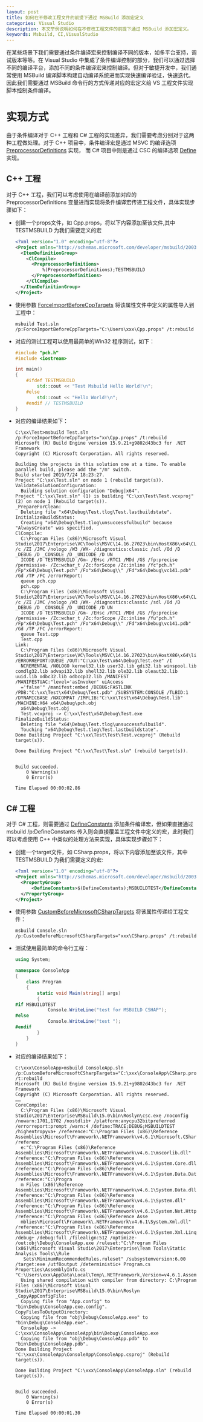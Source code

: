 ```yaml
---
layout: post
title: 如何在不修改工程文件的前提下通过 MSBuild 添加宏定义
categories: Visual Studio
description: 本文举例说明如何在不修改工程文件的前提下通过 MSBuild 添加宏定义。
keywords: Msbuild, CI,VisualStudio
---
```



在某些场景下我们需要通过条件编译宏来控制编译不同的版本，如多平台支持，调试版本等等。在 Visual Studio 中集成了条件编译控制的部分，我们可以通过选择不同的编译平台，添加不同的条件编译宏来控制编译。但对于敏捷开发中，我们通常使用 MSBuild 编译脚本构建自动编译系统进而实现快速编译验证，快速迭代。因此我们需要通过 MSBuild 命令行的方式传递对应的宏定义给 VS 工程文件实现脚本控制条件编译。



# 实现方式

由于条件编译对于 C++ 工程和 C# 工程的实现差异，我们需要考虑分别对于这两种工程做处理。对于 C++ 项目中，条件编译宏是通过 MSVC 的编译选项 [PreprocessorDefinitions](https://docs.microsoft.com/en-us/cpp/build/reference/d-preprocessor-definitions?view=vs-2019) 实现， 而 C# 项目中则是通过 CSC 的编译选项 [Define](https://docs.microsoft.com/en-us/dotnet/csharp/language-reference/compiler-options/define-compiler-option) 实现。 

## C++ 工程

对于 C++ 工程，我们可以考虑使用在编译前添加对应的 PreprocessorDefinitions 变量进而实现将条件编译宏传递工程文件，具体实现步骤如下：

- 创建一个props文件，如 Cpp.props，将以下内容添加至该文件,其中 TESTMSBUILD 为我们需要定义的宏

  ```xml
  <?xml version="1.0" encoding="utf-8"?> 
  <Project xmlns="http://schemas.microsoft.com/developer/msbuild/2003">
    <ItemDefinitionGroup>
      <ClCompile>
        <PreprocessorDefinitions>
            %(PreprocessorDefinitions);TESTMSBUILD
        </PreprocessorDefinitions>
      </ClCompile>
    </ItemDefinitionGroup>
  </Project>
  ```

- 使用参数 [ForceImportBeforeCppTargets](https://docs.microsoft.com/en-us/cpp/build/modify-project-properties-without-changing-project-file?view=vs-2019) 将该属性文件中定义的属性导入到工程中：

  ```
  msbuild Test.sln /p:ForceImportBeforeCppTargets="C:\Users\xxx\Cpp.props" /t:rebuild
  ```

- 对应的测试工程可以使用最简单的Win32 程序测试，如下：

  ```c++
  #include "pch.h"
  #include <iostream>
  
  int main()
  {
      #ifdef TESTMSBUILD
          std::cout << "Test Msbuild Hello World!\n";
      #else
          std::cout << "Hello World!\n";
      #endif // TESTMSBUILD
  }
  ```

- 对应的编译结果如下：

  ```
  C:\xx\Test>msbuild Test.sln /p:ForceImportBeforeCppTargets="xx\Cpp.props" /t:rebuild
  Microsoft (R) Build Engine version 15.9.21+g9802d43bc3 for .NET Framework
  Copyright (C) Microsoft Corporation. All rights reserved.
  
  Building the projects in this solution one at a time. To enable parallel build, please add the "/m" switch.
  Build started 2019/7/24 18:23:27.
  Project "C:\xx\Test.sln" on node 1 (rebuild target(s)).
  ValidateSolutionConfiguration:
    Building solution configuration "Debug|x64".
  Project "C:\xx\Test.sln" (1) is building "C:\xx\Test\Test.vcxproj" (2) on node 1 (Rebuild target(s)).
  _PrepareForClean:
    Deleting file "x64\Debug\Test.tlog\Test.lastbuildstate".
  InitializeBuildStatus:
    Creating "x64\Debug\Test.tlog\unsuccessfulbuild" because "AlwaysCreate" was specified.
  ClCompile:
    C:\Program Files (x86)\Microsoft Visual Studio\2017\Enterprise\VC\Tools\MSVC\14.16.27023\bin\HostX86\x64\CL.exe /c /ZI /JMC /nologo /W3 /WX- /diagnostics:classic /sdl /Od /D _DEBUG /D _CONSOLE /D _UNICODE /D UN
    ICODE /D TESTMSBUILD /Gm- /EHsc /RTC1 /MDd /GS /fp:precise /permissive- /Zc:wchar_t /Zc:forScope /Zc:inline /Yc"pch.h" /Fp"x64\Debug\Test.pch" /Fo"x64\Debug\\" /Fd"x64\Debug\vc141.pdb" /Gd /TP /FC /errorReport:
    queue pch.cpp
    pch.cpp
    C:\Program Files (x86)\Microsoft Visual Studio\2017\Enterprise\VC\Tools\MSVC\14.16.27023\bin\HostX86\x64\CL.exe /c /ZI /JMC /nologo /W3 /WX- /diagnostics:classic /sdl /Od /D _DEBUG /D _CONSOLE /D _UNICODE /D UN
    ICODE /D TESTMSBUILD /Gm- /EHsc /RTC1 /MDd /GS /fp:precise /permissive- /Zc:wchar_t /Zc:forScope /Zc:inline /Yu"pch.h" /Fp"x64\Debug\Test.pch" /Fo"x64\Debug\\" /Fd"x64\Debug\vc141.pdb" /Gd /TP /FC /errorReport:
    queue Test.cpp
    Test.cpp
  Link:
    C:\Program Files (x86)\Microsoft Visual Studio\2017\Enterprise\VC\Tools\MSVC\14.16.27023\bin\HostX86\x64\link.exe /ERRORREPORT:QUEUE /OUT:"C:\xx\Test\x64\Debug\Test.exe" /I
    NCREMENTAL /NOLOGO kernel32.lib user32.lib gdi32.lib winspool.lib comdlg32.lib advapi32.lib shell32.lib ole32.lib oleaut32.lib uuid.lib odbc32.lib odbccp32.lib /MANIFEST /MANIFESTUAC:"level='asInvoker' uiAccess
    ='false'" /manifest:embed /DEBUG:FASTLINK /PDB:"C:\xx\Test\x64\Debug\Test.pdb" /SUBSYSTEM:CONSOLE /TLBID:1 /DYNAMICBASE /NXCOMPAT /IMPLIB:"C:\xx\Test\x64\Debug\Test.lib" /MACHINE:X64 x64\Debug\pch.obj
    x64\Debug\Test.obj
    Test.vcxproj -> C:\xx\Test\x64\Debug\Test.exe
  FinalizeBuildStatus:
    Deleting file "x64\Debug\Test.tlog\unsuccessfulbuild".
    Touching "x64\Debug\Test.tlog\Test.lastbuildstate".
  Done Building Project "C:\xx\Test\Test\Test.vcxproj" (Rebuild target(s)).
  
  Done Building Project "C:\xx\Test\Test.sln" (rebuild target(s)).
  
  
  Build succeeded.
      0 Warning(s)
      0 Error(s)
  
  Time Elapsed 00:00:02.86
  ```

  

## C# 工程

对于 C# 工程，则需要通过 [DefineConstants](https://blogs.msdn.microsoft.com/karstenj/2005/06/28/passing-a-preprocessor-directive-to-msbuild-via-the-command-line-instead-of-define-in-code/) 添加条件编译宏，但如果直接通过 msbuild /p:DefineConstants 传入则会直接覆盖工程文件中定义的宏，此时我们可以考虑使用 C++ 中类似的处理方法来实现，具体实现步骤如下：

- 创建一个target文件，如 CSharp.props，将以下内容添加至该文件，其中 TESTMSBUILD 为我们需要定义的宏:

  ```xml
  <?xml version="1.0" encoding="utf-8"?> 
  <Project xmlns="http://schemas.microsoft.com/developer/msbuild/2003">
    <PropertyGroup>
        <DefineConstants>$(DefineConstants);MSBUILDTEST</DefineConstants>
    </PropertyGroup>
  </Project>
  ```

- 使用参数 [CustomBeforeMicrosoftCSharpTargets](https://referencesource.microsoft.com/#MSBuildProperty=CustomBeforeMicrosoftCSharpTargets) 将该属性传递给工程文件：

  ```
  msbuild Console.sln /p:CustomBeforeMicrosoftCSharpTargets="xxx\CSharp.props" /t:rebuild
  ```

- 测试使用最简单的命令行工程：

  ```c#
  using System;
  
  namespace ConsoleApp
  {
      class Program
      {
          static void Main(string[] args)
          {
  #if MSBUILDTEST
              Console.WriteLine("test for MSBUILD CSHAP");
  #else
              Console.WriteLine("test ");
  #endif
          }
      }
  }
  ```

- 对应的编译结果如下：

  ```
  C:\xxx\ConsoleApp>msbuild ConsoleApp.sln /p:CustomBeforeMicrosoftCSharpTargets="C:\xxx\ConsoleApp\CSharp.props" /t:rebuild
  Microsoft (R) Build Engine version 15.9.21+g9802d43bc3 for .NET Framework
  Copyright (C) Microsoft Corporation. All rights reserved.
  ……
  CoreCompile:
    C:\Program Files (x86)\Microsoft Visual Studio\2017\Enterprise\MSBuild\15.0\bin\Roslyn\csc.exe /noconfig /nowarn:1701,1702 /nostdlib+ /platform:anycpu32bitpreferred /errorreport:prompt /warn:4 /define:TRACE;DEBUG;MSBUILDTEST /highentropyva+ /reference:"C:\Program Files (x86)\Reference Assemblies\Microsoft\Framework\.NETFramework\v4.6.1\Microsoft.CSharp.dll" /referenc
    e:"C:\Program Files (x86)\Reference Assemblies\Microsoft\Framework\.NETFramework\v4.6.1\mscorlib.dll" /reference:"C:\Program Files (x86)\Reference Assemblies\Microsoft\Framework\.NETFramework\v4.6.1\System.Core.dll" /reference:"C:\Program Files (x86)\Reference Assemblies\Microsoft\Framework\.NETFramework\v4.6.1\System.Data.DataSetExtensions.dll" /reference:"C:\Progra
    m Files (x86)\Reference Assemblies\Microsoft\Framework\.NETFramework\v4.6.1\System.Data.dll" /reference:"C:\Program Files (x86)\Reference Assemblies\Microsoft\Framework\.NETFramework\v4.6.1\System.dll" /reference:"C:\Program Files (x86)\Reference Assemblies\Microsoft\Framework\.NETFramework\v4.6.1\System.Net.Http.dll" /reference:"C:\Program Files (x86)\Reference Asse
    mblies\Microsoft\Framework\.NETFramework\v4.6.1\System.Xml.dll" /reference:"C:\Program Files (x86)\Reference Assemblies\Microsoft\Framework\.NETFramework\v4.6.1\System.Xml.Linq.dll" /debug+ /debug:full /filealign:512 /optimize- /out:obj\Debug\ConsoleApp.exe /ruleset:"C:\Program Files (x86)\Microsoft Visual Studio\2017\Enterprise\Team Tools\Static Analysis Tools\\Rule
     Sets\MinimumRecommendedRules.ruleset" /subsystemversion:6.00 /target:exe /utf8output /deterministic+ Program.cs Properties\AssemblyInfo.cs "C:\Users\xxx\AppData\Local\Temp\.NETFramework,Version=v4.6.1.AssemblyAttributes.cs"
    Using shared compilation with compiler from directory: C:\Program Files (x86)\Microsoft Visual Studio\2017\Enterprise\MSBuild\15.0\bin\Roslyn
  _CopyAppConfigFile:
    Copying file from "App.config" to "bin\Debug\ConsoleApp.exe.config".
  CopyFilesToOutputDirectory:
    Copying file from "obj\Debug\ConsoleApp.exe" to "bin\Debug\ConsoleApp.exe".
    ConsoleApp -> C:\xxx\ConsoleApp\ConsoleApp\bin\Debug\ConsoleApp.exe
    Copying file from "obj\Debug\ConsoleApp.pdb" to "bin\Debug\ConsoleApp.pdb".
  Done Building Project "C:\xxx\ConsoleApp\ConsoleApp\ConsoleApp.csproj" (Rebuild target(s)).
  
  Done Building Project "C:\xxx\ConsoleApp\ConsoleApp.sln" (rebuild target(s)).
  
  
  Build succeeded.
      0 Warning(s)
      0 Error(s)
  
  Time Elapsed 00:00:01.30
  ```

  
